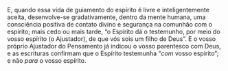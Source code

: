 ﻿E, quando essa vida de guiamento do espírito é livre e inteligentemente aceita, desenvolve-se gradativamente, dentro da mente humana, uma consciência positiva de contato divino e segurança na comunhão com o espírito; mais cedo ou mais tarde, “o Espírito dá o testemunho, por meio do vosso espírito (o Ajustador), de que vós sois um filho de Deus”. E o vosso próprio Ajustador do Pensamento já indicou o vosso parentesco com Deus, e as escrituras confirmam que o Espírito testemunha “<em>com</em> vosso espírito”; e não <em>para</em> o vosso espírito.